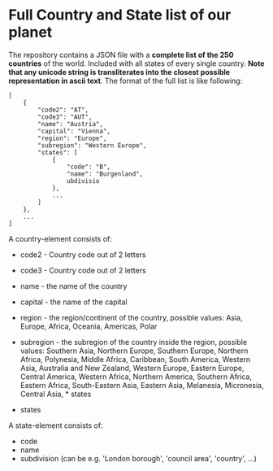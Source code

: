 # Full Country and State list of our planet

The repository contains a JSON file with a __complete list of the 250 countries__ of the world. Included with all states of every single country.
__Note that any unicode string is transliterates into the closest possible representation in ascii text__.
The format of the full list is like following:

```
[
	{
	    "code2": "AT",
	    "code3": "AUT",
	    "name": "Austria",
	    "capital": "Vienna",
	    "region": "Europe",
	    "subregion": "Western Europe",
	    "states": [
		    {
		        "code": "B",
		        "name": "Burgenland",
		        ubdivisio
		    },
		    ...
		]
	},
	...
]
```

A country-element consists of:

* code2 - Country code out of 2 letters
* code3 - Country code out of 2 letters
* name - the name of the country
* capital - the name of the capital
* region - the region/continent of the country, possible values: Asia, Europe, Africa, Oceania, Americas, Polar 
* subregion - the subregion of the country inside the region, possible values: Southern Asia, Northern Europe, Southern Europe, Northern Africa, Polynesia, Middle Africa, Caribbean, South America, Western Asia, Australia and New Zealand, Western Europe, Eastern Europe, Central America, Western Africa, Northern America, Southern Africa, Eastern Africa, South-Eastern Asia, Eastern Asia, Melanesia, Micronesia, Central Asia, * states

* states

A state-element consists of:

* code
* name
* subdivision (can be e.g. 'London borough', 'council area', 'country', ...)

